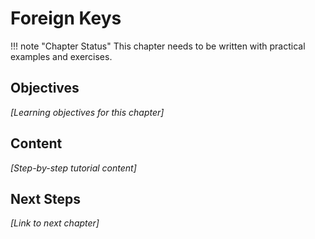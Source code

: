 # Foreign Keys

<!-- TODO: Chapter objectives -->
<!-- TODO: Prerequisites -->
<!-- TODO: Step-by-step content -->
<!-- TODO: Examples -->
<!-- TODO: Exercises -->
<!-- TODO: Next chapter link -->

!!! note "Chapter Status"
    This chapter needs to be written with practical examples and exercises.

## Objectives

*[Learning objectives for this chapter]*

## Content

*[Step-by-step tutorial content]*

## Next Steps

*[Link to next chapter]*
